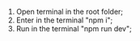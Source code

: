 1. Open terminal in the root folder;
2. Enter in the terminal "npm i";
3. Run in the terminal "npm run dev";